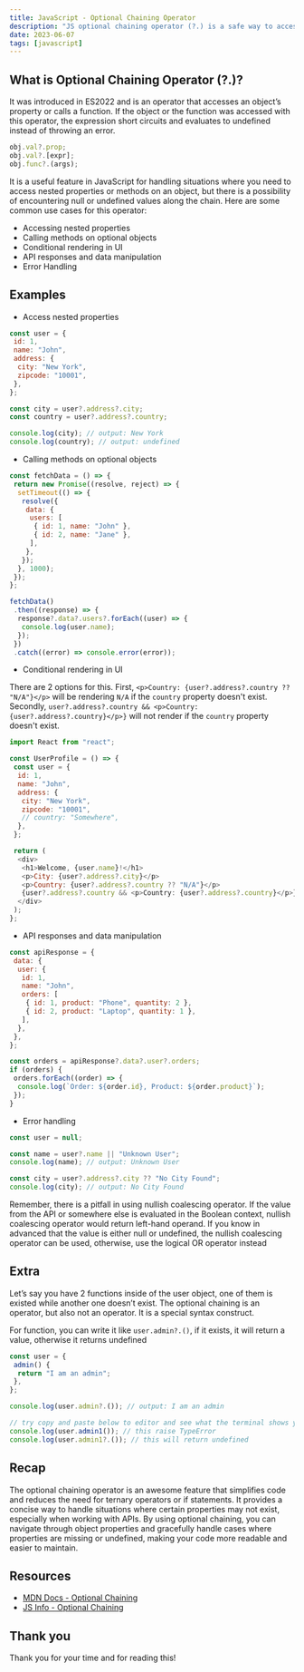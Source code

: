 ```yaml
---
title: JavaScript - Optional Chaining Operator
description: "JS optional chaining operator (?.) is a safe way to access nested object properties, even if the property doesn't exist."
date: 2023-06-07
tags: [javascript]
---
```


## What is Optional Chaining Operator (?.)?

It was introduced in ES2022 and is an operator that accesses an object’s property or calls a function. If the object or the function was accessed with this operator, the expression short circuits and evaluates to undefined instead of throwing an error.

```js
obj.val?.prop;
obj.val?.[expr];
obj.func?.(args);
```

It is a useful feature in JavaScript for handling situations where you need to access nested properties or methods on an object, but there is a possibility of encountering null or undefined values along the chain. Here are some common use cases for this operator:

- Accessing nested properties
- Calling methods on optional objects
- Conditional rendering in UI
- API responses and data manipulation
- Error Handling

## Examples

- Access nested properties

```js
const user = {
 id: 1,
 name: "John",
 address: {
  city: "New York",
  zipcode: "10001",
 },
};

const city = user?.address?.city;
const country = user?.address?.country;

console.log(city); // output: New York
console.log(country); // output: undefined
```

- Calling methods on optional objects

```js
const fetchData = () => {
 return new Promise((resolve, reject) => {
  setTimeout(() => {
   resolve({
    data: {
     users: [
      { id: 1, name: "John" },
      { id: 2, name: "Jane" },
     ],
    },
   });
  }, 1000);
 });
};

fetchData()
 .then((response) => {
  response?.data?.users?.forEach((user) => {
   console.log(user.name);
  });
 })
 .catch((error) => console.error(error));
```

- Conditional rendering in UI

There are 2 options for this. First, `<p>Country: {user?.address?.country ?? "N/A"}</p>` will be rendering `N/A` if the `country` property doesn't exist. Secondly, `user?.address?.country && <p>Country: {user?.address?.country}</p>}` will not render if the `country` property doesn't exist.

```js
import React from "react";

const UserProfile = () => {
 const user = {
  id: 1,
  name: "John",
  address: {
   city: "New York",
   zipcode: "10001",
   // country: "Somewhere",
  },
 };

 return (
  <div>
   <h1>Welcome, {user.name}!</h1>
   <p>City: {user?.address?.city}</p>
   <p>Country: {user?.address?.country ?? "N/A"}</p>
   {user?.address?.country && <p>Country: {user?.address?.country}</p>}
  </div>
 );
};
```

- API responses and data manipulation

```js
const apiResponse = {
 data: {
  user: {
   id: 1,
   name: "John",
   orders: [
    { id: 1, product: "Phone", quantity: 2 },
    { id: 2, product: "Laptop", quantity: 1 },
   ],
  },
 },
};

const orders = apiResponse?.data?.user?.orders;
if (orders) {
 orders.forEach((order) => {
  console.log(`Order: ${order.id}, Product: ${order.product}`);
 });
}
```

- Error handling

```js
const user = null;

const name = user?.name || "Unknown User";
console.log(name); // output: Unknown User

const city = user?.address?.city ?? "No City Found";
console.log(city); // output: No City Found
```

Remember, there is a pitfall in using nullish coalescing operator. If the value from the API or somewhere else is evaluated in the Boolean context, nullish coalescing operator would return left-hand operand. If you know in advanced that the value is either null or undefined, the nullish coalescing operator can be used, otherwise, use the logical OR operator instead

## Extra

Let’s say you have 2 functions inside of the user object, one of them is existed while another one doesn’t exist. The optional chaining is an operator, but also not an operator. It is a special syntax construct.

For function, you can write it like `user.admin?.()`, if it exists, it will return a value, otherwise it returns undefined

```js
const user = {
 admin() {
  return "I am an admin";
 },
};

console.log(user.admin?.()); // output: I am an admin

// try copy and paste below to editor and see what the terminal shows you
console.log(user.admin1()); // this raise TypeError
console.log(user.admin1?.()); // this will return undefined
```

## Recap

The optional chaining operator is an awesome feature that simplifies code and reduces the need for ternary operators or if statements. It provides a concise way to handle situations where certain properties may not exist, especially when working with APIs. By using optional chaining, you can navigate through object properties and gracefully handle cases where properties are missing or undefined, making your code more readable and easier to maintain.

## Resources

- [MDN Docs - Optional Chaining](https://developer.mozilla.org/en-US/docs/Web/JavaScript/Reference/Operators/Optional_chaining)
- [JS Info - Optional Chaining](https://victoriacheng15.vercel.app/posts/nextjs-state-management-with-redux-toolkit-part-1)

## Thank you

Thank you for your time and for reading this!
